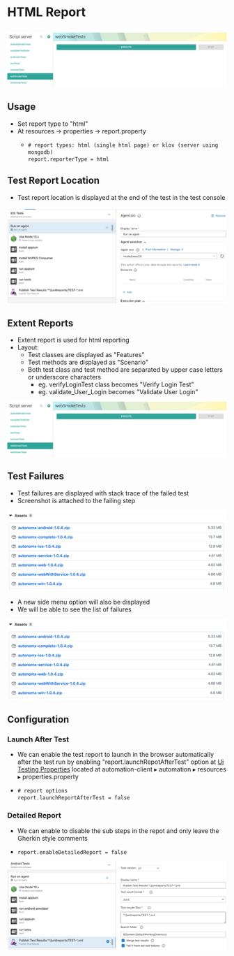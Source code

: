 # HTML Report

## 

![](../.gitbook/assets/image%20%286%29.png)

## Usage

* Set report type to "html"
* At resources -&gt; properties -&gt; report.property
  * ```text
    # report types: html (single html page) or klov (server using mongodb)
    report.reporterType = html
    ```

## Test Report Location

* Test report location is displayed at the end of the test in the test console

![](../.gitbook/assets/image%20%2826%29.png)

## Extent Reports

* Extent report is used for html reporting
* Layout:
  * Test classes are displayed as "Features"
  * Test methods are displayed as "Scenario"
  * Both test class and test method are separated by upper case letters or underscore characters
    * eg. verifyLoginTest class becomes "Verify Login Test"
    * eg. validate\_User\_Login becomes "Validate User Login"

![](../.gitbook/assets/image%20%286%29.png)

## Test Failures

* Test failures are displayed with stack trace of the failed test
* Screenshot is attached to the failing step 

![](../.gitbook/assets/image%20%2863%29.png)

* A new side menu option will also be displayed 
* We will be able to see the list of failures

![](../.gitbook/assets/image%20%2871%29.png)

## Configuration

### Launch After Test

* We can enable the test report to launch in the browser automatically after the test run by enabling "report.launchRepotAfterTest" option at [Ui Testing Properties](https://ehsan-matean.gitbook.io/automationcore/~/edit/drafts/-L_QoVcSBVDLeifUW6pF/configuration/properties) located at automation-client⁩ ▸ ⁨automation⁩ ▸ ⁨resources⁩ ▸ properties.property
* ```text
  # report options
  report.launchReportAfterTest = false
  ```

### Detailed Report

* We can enable to disable the sub steps in the repot and only leave the Gherkin style comments
* ```text
  report.enableDetailedReport = false
  ```

![](../.gitbook/assets/image%20%2814%29.png)



